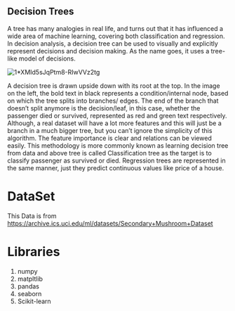 ## Decision Trees ##

A tree has many analogies in real life, and turns out that it has influenced a wide area of machine learning, covering both classification and regression. In decision analysis, a decision tree can be used to visually and explicitly represent decisions and decision making. As the name goes, it uses a tree-like model of decisions. 


![1*XMId5sJqPtm8-RIwVVz2tg](https://user-images.githubusercontent.com/98185045/166846038-51b4c3b6-2e59-4fc9-bbfd-587e694d3bf1.png)

A decision tree is drawn upside down with its root at the top. In the image on the left, the bold text in black represents a condition/internal node, based on which the tree splits into branches/ edges. The end of the branch that doesn’t split anymore is the decision/leaf, in this case, whether the passenger died or survived, represented as red and green text respectively.
Although, a real dataset will have a lot more features and this will just be a branch in a much bigger tree, but you can’t ignore the simplicity of this algorithm. The feature importance is clear and relations can be viewed easily. This methodology is more commonly known as learning decision tree from data and above tree is called Classification tree as the target is to classify passenger as survived or died. Regression trees are represented in the same manner, just they predict continuous values like price of a house.


# DataSet #
 This Data is from https://archive.ics.uci.edu/ml/datasets/Secondary+Mushroom+Dataset
 
# Libraries #
  1. numpy
  2. matpltlib
  3. pandas
  4. seaborn
  5. Scikit-learn
